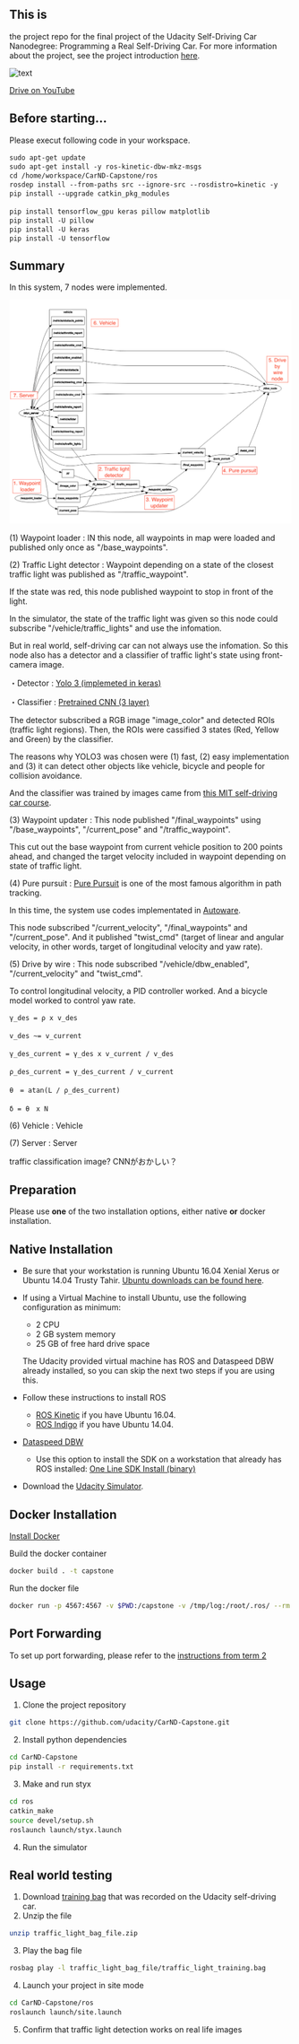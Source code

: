 ## This is 
the project repo for the final project of the Udacity Self-Driving Car Nanodegree: Programming a Real Self-Driving Car. For more information about the project, see the project introduction [here](https://classroom.udacity.com/nanodegrees/nd013/parts/6047fe34-d93c-4f50-8336-b70ef10cb4b2/modules/e1a23b06-329a-4684-a717-ad476f0d8dff/lessons/462c933d-9f24-42d3-8bdc-a08a5fc866e4/concepts/5ab4b122-83e6-436d-850f-9f4d26627fd9).

![text](cover.png)

[Drive on YouTube](https://youtu.be/DZwgYNhRr4g)

## Before starting...

Please execut following code in your workspace.

```
sudo apt-get update
sudo apt-get install -y ros-kinetic-dbw-mkz-msgs
cd /home/workspace/CarND-Capstone/ros
rosdep install --from-paths src --ignore-src --rosdistro=kinetic -y
pip install --upgrade catkin_pkg_modules

pip install tensorflow_gpu keras pillow matplotlib
pip install -U pillow
pip install -U keras
pip install -U tensorflow
```

## Summary

In this system, 7 nodes were implemented.

![text](rosnode.png)

(1) Waypoint loader : IN this node, all waypoints in map were loaded and published only once as "/base_waypoints".

(2) Traffic Light detector : Waypoint depending on a state of the closest traffic light was published as "/traffic_waypoint". 

If the state was red, this node published waypoint to stop in front of the light.

In the simulator, the state of the traffic light was given so this node could subscribe "/vehicle/traffic_lights" and use the infomation.

But in real world, self-driving car can not always use the infomation. So this node also has a detector and a classifier of traffic light's state using front-camera image.

・Detector : [Yolo 3 (implemeted in keras)](https://github.com/qqwweee/keras-yolo3)

・Classifier : [Pretrained CNN (3 layer)](https://github.com/soyaoki/Intro_CarND_Traffic_Light_Classifier/blob/master/Traffic_Light_Classifier.ipynb)

The detector subscribed a RGB image "image_color" and detected ROIs (traffic light regions). Then, the ROIs were cassified 3 states (Red, Yellow and Green) by the classifier.

The reasons why YOLO3 was chosen were (1) fast, (2) easy implementation and (3) it can detect other objects like vehicle, bicycle and people for collision avoidance.

And the classifier was trained by images came from [this MIT self-driving car course](https://selfdrivingcars.mit.edu/).

(3) Waypoint updater : This node published "/final_waypoints" using "/base_waypoints", "/current_pose" and "/traffic_waypoint".

This cut out the base waypoint from current vehicle position to 200 points ahead, and changed the target velocity included in waypoint depending on state of traffic light.

(4) Pure pursuit : [Pure Pursuit](https://www.ri.cmu.edu/pub_files/pub3/coulter_r_craig_1992_1/coulter_r_craig_1992_1.pdf) is one of the most famous algorithm in path tracking. 

In this time, the system use codes implementated in [Autoware](https://github.com/autowarefoundation/autoware/tree/master/ros/src/computing/planning/motion/packages/waypoint_follower/nodes/pure_pursuit).

This node subscribed "/current_velocity", "/final_waypoints" and "/current_pose". And it published "twist_cmd" (target of linear and angular velocity, in other words, target of longitudinal velocity and yaw rate).

(5) Drive by wire : This node subscribed "/vehicle/dbw_enabled", "/current_velocity" and "twist_cmd". 

To control longitudinal velocity, a PID controller worked. And a bicycle model worked to control yaw rate.

	γ_des = ρ x v_des

	v_des ~= v_current

	γ_des_current = γ_des x v_current / v_des

	ρ_des_current = γ_des_current / v_current

	θ　= atan(L / ρ_des_current)

	δ = θ　x N

(6) Vehicle : Vehicle 

(7) Server : Server

traffic classification image? CNNがおかしい？

## Preparation

Please use **one** of the two installation options, either native **or** docker installation.

## Native Installation

* Be sure that your workstation is running Ubuntu 16.04 Xenial Xerus or Ubuntu 14.04 Trusty Tahir. [Ubuntu downloads can be found here](https://www.ubuntu.com/download/desktop).
* If using a Virtual Machine to install Ubuntu, use the following configuration as minimum:
  * 2 CPU
  * 2 GB system memory
  * 25 GB of free hard drive space

  The Udacity provided virtual machine has ROS and Dataspeed DBW already installed, so you can skip the next two steps if you are using this.

* Follow these instructions to install ROS
  * [ROS Kinetic](http://wiki.ros.org/kinetic/Installation/Ubuntu) if you have Ubuntu 16.04.
  * [ROS Indigo](http://wiki.ros.org/indigo/Installation/Ubuntu) if you have Ubuntu 14.04.
* [Dataspeed DBW](https://bitbucket.org/DataspeedInc/dbw_mkz_ros)
  * Use this option to install the SDK on a workstation that already has ROS installed: [One Line SDK Install (binary)](https://bitbucket.org/DataspeedInc/dbw_mkz_ros/src/81e63fcc335d7b64139d7482017d6a97b405e250/ROS_SETUP.md?fileviewer=file-view-default)
* Download the [Udacity Simulator](https://github.com/udacity/CarND-Capstone/releases).

## Docker Installation
[Install Docker](https://docs.docker.com/engine/installation/)

Build the docker container
```bash
docker build . -t capstone
```

Run the docker file
```bash
docker run -p 4567:4567 -v $PWD:/capstone -v /tmp/log:/root/.ros/ --rm -it capstone
```

## Port Forwarding
To set up port forwarding, please refer to the [instructions from term 2](https://classroom.udacity.com/nanodegrees/nd013/parts/40f38239-66b6-46ec-ae68-03afd8a601c8/modules/0949fca6-b379-42af-a919-ee50aa304e6a/lessons/f758c44c-5e40-4e01-93b5-1a82aa4e044f/concepts/16cf4a78-4fc7-49e1-8621-3450ca938b77)

## Usage

1. Clone the project repository
```bash
git clone https://github.com/udacity/CarND-Capstone.git
```

2. Install python dependencies
```bash
cd CarND-Capstone
pip install -r requirements.txt
```
3. Make and run styx
```bash
cd ros
catkin_make
source devel/setup.sh
roslaunch launch/styx.launch
```
4. Run the simulator

## Real world testing
1. Download [training bag](https://s3-us-west-1.amazonaws.com/udacity-selfdrivingcar/traffic_light_bag_file.zip) that was recorded on the Udacity self-driving car.
2. Unzip the file
```bash
unzip traffic_light_bag_file.zip
```
3. Play the bag file
```bash
rosbag play -l traffic_light_bag_file/traffic_light_training.bag
```
4. Launch your project in site mode
```bash
cd CarND-Capstone/ros
roslaunch launch/site.launch
```
5. Confirm that traffic light detection works on real life images
